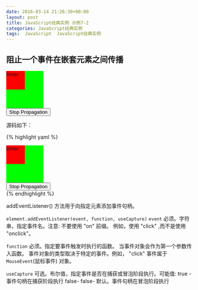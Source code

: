 ```yaml
---
date: 2016-03-14 21:26:30+00:00
layout: post
title: JavaScript经典实例 示例7-2
categories: JavaScript经典实例
tags:  JavaScript  JavaScript经典实例
---
```


阻止一个事件在嵌套元素之间传播
----------------

<head>
<title>Prevent Propagation</title>
<style type="text/css">
#one
{
    width: 100px;
    height: 100px;
    background-color: #0f0;
}
#two
{
    width: 50px;
    height: 50px;
    background-color: #f00;
}
#stop
{
    display: block;
}
</style>
<script type="text/javascript">

//标记取消事件传播的全局变量
var stopPropagation = false;
function listenEvent(eventTarget, eventType, eventHandler){
    if(eventTarget.addEventListener){
        eventTarget.addEventListener(eventType, eventHandler, false);
    }else if(eventTarget.attachEvent){
        eventType = "on" + eventType;
        eventTarget.attachEvent(eventType, eventHandler);
    }else{
        eventTarget["on" + eventType] = eventHandler;
    }
}

//取消传播
function cancelPropagation(event){
    if(event.stopPropagation){
        event.stopPropagation();
    }else{
        event.cancelPropagation = true;
    }    
}

listenEvent(window, "load", function(){
    listenEvent(document.getElementById("one"), "click", clickBoxOne);
    listenEvent(document.getElementById("two"), "click", clickBoxTwo);
    listenEvent(document.getElementById("stop"), "click", stopProp);
});

function stopProp(){
    stopPropagation = true;
}

function clickBoxOne(evt){
    alert("Hello from One");
}

function clickBoxTwo(evt){
    alert("Hi from Two");
    if(stopPropagation){
        cancelPropagation(evt);
    }
}

</script>
</head>
<body>
<div id="one">
<div id="two">
<p>Inner</p>
</div>
</div>
<button id="stop">Stop Propagation</button>
</body>
</html>

源码如下：

{% highlight yaml %} 
<!DOCTYPE html>
<head>
<title>Prevent Propagation</title>
<style type="text/css">
#one
{
    width: 100px;
    height: 100px;
    background-color: #0f0;
}
#two
{
    width: 50px;
    height: 50px;
    background-color: #f00;
}
#stop
{
    display: block;
}
</style>
<script type="text/javascript">

//标记取消事件传播的全局变量
var stopPropagation = false;
function listenEvent(eventTarget, eventType, eventHandler){
    if(eventTarget.addEventListener){
        eventTarget.addEventListener(eventType, eventHandler, false);
    }else if(eventTarget.attachEvent){
        eventType = "on" + eventType;
        eventTarget.attachEvent(eventType, eventHandler);
    }else{
        eventTarget["on" + eventType] = eventHandler;
    }
}

//取消传播
function cancelPropagation(event){
    if(event.stopPropagation){
        event.stopPropagation();
    }else{
        event.cancelPropagation = true;
    }    
}

listenEvent(window, "load", function(){
    listenEvent(document.getElementById("one"), "click", clickBoxOne);
    listenEvent(document.getElementById("two"), "click", clickBoxTwo);
    listenEvent(document.getElementById("stop"), "click", stopProp);
});

function stopProp(){
    stopPropagation = true;
}

function clickBoxOne(evt){
    alert("Hello from One");
}

function clickBoxTwo(evt){
    alert("Hi from Two");
    if(stopPropagation){
        cancelPropagation(evt);
    }
}

</script>
</head>
<body>
<div id="one">
<div id="two">
<p>Inner</p>
</div>
</div>
<button id="stop">Stop Propagation</button>
</body>
</html>
{% endhighlight %}

addEventListener() 方法用于向指定元素添加事件句柄。

`element.addEventListener(event, function, useCapture)`    `event`	必须。字符串，指定事件名。注意: 不要使用 "on" 前缀。 例如，使用 "click" ,而不是使用 "onclick"。 

`function`	必须。指定要事件触发时执行的函数。 当事件对象会作为第一个参数传入函数。 事件对象的类型取决于特定的事件。例如， "click" 事件属于 `MouseEvent`(鼠标事件) 对象。

`useCapture`	可选。布尔值，指定事件是否在捕获或冒泡阶段执行。可能值:
true - 事件句柄在捕获阶段执行
false- false- 默认。事件句柄在冒泡阶段执行
